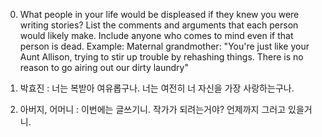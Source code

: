 0. What people in your life would be displeased if they knew you were writing stories? List the comments and arguments that each person would likely make. Include anyone who comes to mind even if that person is dead. Example: Maternal grandmother: "You're just like your Aunt Allison, trying to stir up trouble by rehashing things. There is no reason to go airing out our dirty laundry"

1. 박효진 : 너는 복받아 여유롭구나. 너는 여전히 너 자신을 가장 사랑하는구나.
2. 아버지, 어머니 : 이번에는 글쓰기니. 작가가 되려는거야? 언제까지 그러고 있을거니.